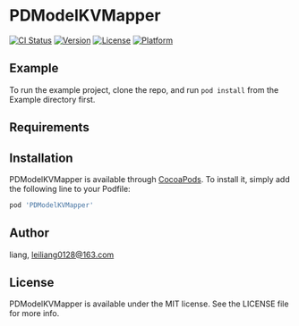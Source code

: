 # PDModelKVMapper

[![CI Status](https://img.shields.io/travis/liang/PDModelKVMapper.svg?style=flat)](https://travis-ci.org/liang/PDModelKVMapper)
[![Version](https://img.shields.io/cocoapods/v/PDModelKVMapper.svg?style=flat)](https://cocoapods.org/pods/PDModelKVMapper)
[![License](https://img.shields.io/cocoapods/l/PDModelKVMapper.svg?style=flat)](https://cocoapods.org/pods/PDModelKVMapper)
[![Platform](https://img.shields.io/cocoapods/p/PDModelKVMapper.svg?style=flat)](https://cocoapods.org/pods/PDModelKVMapper)

## Example

To run the example project, clone the repo, and run `pod install` from the Example directory first.

## Requirements

## Installation

PDModelKVMapper is available through [CocoaPods](https://cocoapods.org). To install
it, simply add the following line to your Podfile:

```ruby
pod 'PDModelKVMapper'
```

## Author

liang, leiliang0128@163.com

## License

PDModelKVMapper is available under the MIT license. See the LICENSE file for more info.
